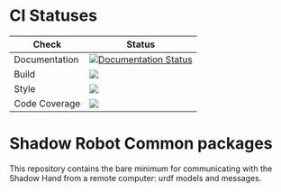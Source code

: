 # CI Statuses

Check | Status
---|---
Documentation|[![Documentation Status](https://readthedocs.org/projects/shadow-robots-common-packages/badge/?version=latest)](http://shadow-robots-common-packages.readthedocs.org/)
Build|[<img src="https://codebuild.eu-west-2.amazonaws.com/badges?uuid=eyJlbmNyeXB0ZWREYXRhIjoidW96cTVPNzRvQTBpVVVaTUlwb3ZXNmRkMUFJd2NQQVpBRHNrLzZIbGk1NUU2bm55OTkzRUxFRnJDZ2ZkSWticVJITzVMUjBWQXRqeFpPQitzY0xaaFEwPSIsIml2UGFyYW1ldGVyU3BlYyI6IlIrNmg4dHZyaC9hZ0VGVGoiLCJtYXRlcmlhbFNldFNlcmlhbCI6MX0%3D&branch=noetic-devel"/>](https://eu-west-2.console.aws.amazon.com/codesuite/codebuild/projects/auto_sr_common_noetic-devel_install_check/)
Style|[<img src="https://codebuild.eu-west-2.amazonaws.com/badges?uuid=eyJlbmNyeXB0ZWREYXRhIjoiMmQyRDZsQnlqMUQxRGdnK2lUdzJKT2VqR2pPTXVCbzBRa3J5OCt5WEs1dVE3N3VlOTlQUlhCRTZGUENSNDFIUVcwNlo2Y2VwRXZGdkdqQ2xCTGZuaDBZPSIsIml2UGFyYW1ldGVyU3BlYyI6Imp0Y1pMZzFXU05uUnpoczMiLCJtYXRlcmlhbFNldFNlcmlhbCI6MX0%3D&branch=noetic-devel"/>](https://eu-west-2.console.aws.amazon.com/codesuite/codebuild/projects/auto_sr_common_noetic-devel_style_check/)
Code Coverage|[<img src="https://codebuild.eu-west-2.amazonaws.com/badges?uuid=eyJlbmNyeXB0ZWREYXRhIjoiLytJZWxiM0lKZzZyckNISTE0RE5QMjNSaElXRWhocUxzdFUvTFg3UE8wV3g4K3ZTTjFMVlI1bzRUM01SL25SYkZXUWMvaWcwWU4rN3pMVWExQkVvTW9NPSIsIml2UGFyYW1ldGVyU3BlYyI6ImNXd1o4bzFpeGplNUR3S2EiLCJtYXRlcmlhbFNldFNlcmlhbCI6MX0%3D&branch=noetic-devel"/>](https://eu-west-2.console.aws.amazon.com/codesuite/codebuild/projects/auto_sr_common_noetic-devel_code_coverage/)



# Shadow Robot Common packages
This repository contains the bare minimum for communicating with the Shadow Hand from a remote computer: urdf models and messages.
